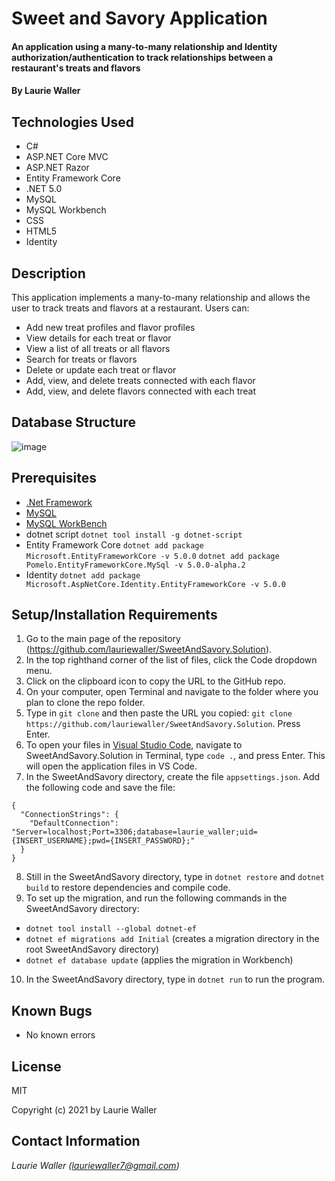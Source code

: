 # Sweet and Savory Application

#### An application using a many-to-many relationship and Identity authorization/authentication to track relationships between a restaurant's treats and flavors

#### By **Laurie Waller**

## Technologies Used

* C#
* ASP.NET Core MVC
* ASP.NET Razor
* Entity Framework Core
* .NET 5.0
* MySQL 
* MySQL Workbench
* CSS
* HTML5
* Identity

## Description
This application implements a many-to-many relationship and allows the user to track treats and flavors at a restaurant. Users can:
* Add new treat profiles and flavor profiles
* View details for each treat or flavor 
* View a list of all treats or all flavors
* Search for treats or flavors
* Delete or update each treat or flavor
* Add, view, and delete treats connected with each flavor
* Add, view, and delete flavors connected with each treat

## Database Structure 

![image](https://user-images.githubusercontent.com/57472714/122630074-22976e80-d076-11eb-83b8-de70ad32a5cb.png)

## Prerequisites
* [.Net Framework](https://dotnet.microsoft.com/download/dotnet/thank-you/sdk-2.2.106-macos-x64-installer)
* [MySQL](https://dev.mysql.com/downloads/file/?id=484914)
* [MySQL WorkBench](https://dev.mysql.com/downloads/file/?id=484391)
* dotnet script 
  `dotnet tool install -g dotnet-script`
* Entity Framework Core
  `dotnet add package Microsoft.EntityFrameworkCore -v 5.0.0`
  `dotnet add package Pomelo.EntityFrameworkCore.MySql -v 5.0.0-alpha.2`
* Identity `dotnet add package Microsoft.AspNetCore.Identity.EntityFrameworkCore -v 5.0.0` 

## Setup/Installation Requirements

  1. Go to the main page of the repository (https://github.com/lauriewaller/SweetAndSavory.Solution).
  2. In the top righthand corner of the list of files, click the Code dropdown menu.
  3. Click on the clipboard icon to copy the URL to the GitHub repo.
  4. On your computer, open Terminal and navigate to the folder where you plan to clone the repo folder.
  5. Type in `git clone` and then paste the URL you copied: `git clone https://github.com/lauriewaller/SweetAndSavory.Solution`. Press Enter.
  6. To open your files in [Visual Studio Code](https://code.visualstudio.com/),
  navigate to SweetAndSavory.Solution in Terminal, type `code .`, and press Enter. This will open the application files in VS Code.
  7. In the SweetAndSavory directory, create the file `appsettings.json`. Add the following code and save the file:

    {
      "ConnectionStrings": {
        "DefaultConnection": "Server=localhost;Port=3306;database=laurie_waller;uid={INSERT_USERNAME};pwd={INSERT_PASSWORD};"
      }
    }
  8. Still in the SweetAndSavory directory, type in `dotnet restore` and `dotnet build` to restore dependencies and compile code.
  9. To set up the migration, and run the following commands in the SweetAndSavory directory:
  
  * `dotnet tool install --global dotnet-ef`
  * `dotnet ef migrations add Initial` (creates a migration directory in the root SweetAndSavory directory)
  * `dotnet ef database update` (applies the migration in Workbench)
 
  10. In the SweetAndSavory directory, type in `dotnet run` to run the program. 


## Known Bugs

* No known errors

## License

MIT

Copyright (c) 2021 by Laurie Waller

## Contact Information

_Laurie Waller (lauriewaller7@gmail.com)_
